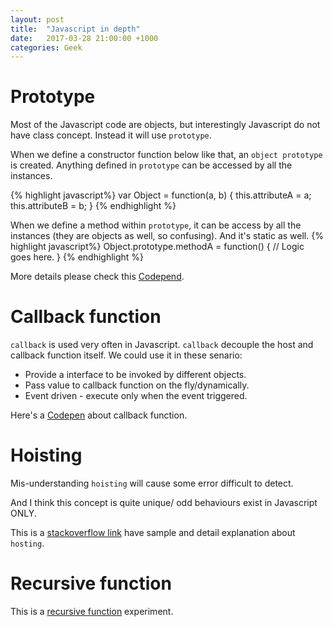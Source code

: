 ```yaml
---
layout: post
title:  "Javascript in depth"
date:   2017-03-28 21:00:00 +1000
categories: Geek
---
```


Prototype
=========
Most of the Javascript code are objects, but interestingly Javascript do not have class concept. Instead it will use `prototype`. 

When we define a constructor function below like that, an `object prototype` is created. Anything defined in `prototype` can be accessed by all the instances.

{% highlight javascript%}
var Object = function(a, b) {
  this.attributeA = a;
  this.attributeB = b;
}
{% endhighlight %}

When we define a method within `prototype`, it can be access by all the instances (they are objects as well, so confusing). And it's static as well.
{% highlight javascript%}
Object.prototype.methodA = function() {
  // Logic goes here.
}
{% endhighlight %}

More details please check this [Codepend](https://codepen.io/eric_tan/pen/OpBqJp).

Callback function
=================
`callback` is used very often in Javascript. `callback` decouple the host and callback function itself. We could use it in these senario:

- Provide a interface to be invoked by different objects.
- Pass value to callback function on the fly/dynamically.
- Event driven - execute only when the event triggered.

Here's a [Codepen](https://codepen.io/eric_tan/pen/KWmOLZ) about callback function.

Hoisting
========

Mis-understanding `hoisting` will cause some error difficult to detect.

And I think this concept is quite unique/ odd behaviours exist in Javascript ONLY.

This is a [stackoverflow link](http://stackoverflow.com/questions/7609276/javascript-function-order-why-does-it-matter)  have sample and detail explanation about `hosting`. 

Recursive function
==================

This is a [recursive function](https://codepen.io/eric_tan/pen/OpoqVx) experiment.